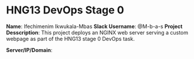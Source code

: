 # HNG13 DevOps Stage 0

**Name**: Ifechimenim Ikwukala-Mbas
**Slack Username**: @M-b-a-s
**Project Desscription**: This project deploys an NGINX web server serving a custom webpage as part of the HNG13 stage  0 DevOps task.

**Server/IP/Domain**:
